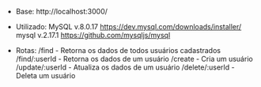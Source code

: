 - Base: 
http://localhost:3000/

- Utilizado: 
MySQL v.8.0.17 https://dev.mysql.com/downloads/installer/
mysql v.2.17.1 https://github.com/mysqljs/mysql

- Rotas: 
/find - Retorna os dados de todos usuários cadastrados
/find/:userId - Retorna os dados de um usuário
/create - Cria um usuário
/update/:userId - Atualiza os dados de um usuário
/delete/:userId - Deleta um usuário